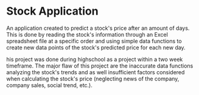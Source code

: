 # Stock Application

An application created to predict a stock's price after an amount of days. This is done by reading the stock's information through an Excel spreadsheet file at a specific order and using simple data functions to create new data points of the stock's predicted price for each new day.

his project was done during highschool as a project within a two week timeframe. The major flaw of this project are the inaccurate data functions analyzing the stock's trends and as well insufficient factors considered when calculating the stock's price (neglecting news of the company, company sales, social trend, etc.).
